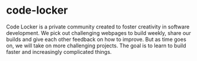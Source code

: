 # code-locker

Code Locker is a private community created to foster creativity in software development. We pick out challenging webpages to build weekly, share our builds and give each other feedback on how to improve. But as time goes on, we will take on more challenging projects. The goal is to learn to build faster and increasingly complicated things.
